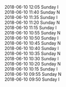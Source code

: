 2018-06-10 12:05 Sunday  I  
2018-06-10 11:40 Sunday  N  
2018-06-10 11:35 Sunday  I  
2018-06-10 11:20 Sunday  N  
2018-06-10 11:15 Sunday  I  
2018-06-10 10:55 Sunday  N  
2018-06-10 10:50 Sunday  I  
2018-06-10 10:45 Sunday  N  
2018-06-10 10:40 Sunday  I  
2018-06-10 10:35 Sunday  N  
2018-06-10 10:30 Sunday  I  
2018-06-10 10:20 Sunday  N  
2018-06-10 10:15 Sunday  I  
2018-06-10 09:55 Sunday  N  
2018-06-10 09:50 Sunday  I  
